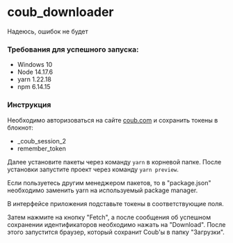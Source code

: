 # coub_downloader

Надеюсь, ошибок не будет

### Требования для успешного запуска:

- Windows 10
- Node 14.17.6
- yarn 1.22.18
- npm 6.14.15

### Инструкция

Необходимо авторизоваться на сайте [coub.com](https://coub.com) и сохранить токены в блокнот:

- \_coub_session_2
- remember_token

Далее установите пакеты через команду `yarn` в корневой папке.
После установки запустите проект через команду `yarn preview`.

Если пользуетесь другим менеджером пакетов, то в "package.json" необходимо заменить yarn на используемый package manager.

В интерфейсе приложения подставьте токены в соответствующие поля.

Затем нажмите на кнопку "Fetch", а после сообщения об успешном сохранении идентификаторов необходимо нажать на "Download".
После этого запустится браузер, который сохранит Coub'ы в папку "Загрузки".
